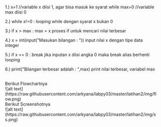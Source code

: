 1.) x=1		//variable x diisi 1, agar bisa masuk ke syarat while
    max=0	//variable max diisi 0

2.) while x!=0 :
 looping while dengan syarat x bukan 0

3.) if x > max :
       max = x
 proses if untuk mencari nilai terbesar

4.) x = int(input("Masukan bilangan : "))
 input nilai x dengan tipe data integer

5.) if x == 0 :
       break
 jika inputan x diisi angka 0 maka break alias berhenti looping

6.) print("Bilangan terbesar adalah : ",max)
 print nilai terbesar, variabel max

<br/>
Berikut Flowchartnya <br/>
![alt text](https://raw.githubusercontent.com/arkyana/labpy03/master/latihan2/img/flow.png)

<br/>
Berikut Screenshotnya <br/>
![alt text](https://raw.githubusercontent.com/arkyana/labpy03/master/latihan2/img/ss.png)